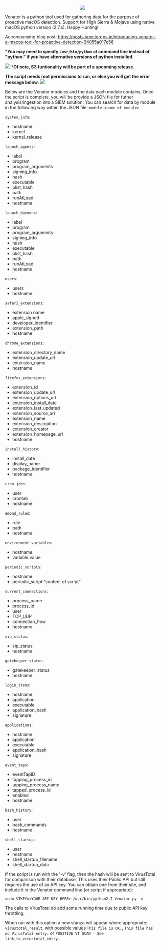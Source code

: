 <p align="center">
<img src="https://github.com/richiercyrus/Venator/blob/master/images/venator4%20copy.png">
</p>

Venator is a python tool used for gathering data for the purpose of proactive macOS detection. Support for High Sierra & Mojave using native macOS python version (2.7.x). Happy Hunting!

Accompanying blog post: https://posts.specterops.io/introducing-venator-a-macos-tool-for-proactive-detection-34055a017e56

***You may need to specify `/usr/bin/python` at command line instead of "python." if you have alternative versions of python installed.**

![](https://github.com/richiercyrus/Venator/blob/master/images/Screen%20Shot%202019-04-26%20at%203.51.35%20PM.png)
***Of note, S3 funtionality will be part of a upcoming release.**

**The script needs root permissions to run, or else you will get the error message below.**
![](https://github.com/richiercyrus/Venator/blob/development/images/Screen%20Shot%202019-03-30%20at%201.59.31%20PM.png)



Below are the Venator modules and the data each module contains. Once the script is complete, you will be provide a JSON file for futher analysis/ingestion into a SIEM solution. You can search for data by module in the following way within the JSON file:
`module:<name of module>`

`system_info`:
* hostname
* kernel
* kernel_release

`launch_agents`:
* label
* program
* program_arguments
* signing_info
* hash
* executable
* plist_hash
* path
* runAtLoad
* hostname

`launch_daemons`:
* label
* program
* program_arguments
* signing_info
* hash
* executable
* plist_hash
* path
* runAtLoad
* hostname

`users`:
* users
* hostname

`safari_extensions`:
* extension name
* apple_signed
* developer_identifier
* extension_path
* hostname

`chrome_extensions`:
* extension_directory_name
* extension_update_url
* extension_name
* hostname

`firefox_extensions`:
* extension_id
* extension_update_url
* extension_options_url
* extension_install_date
* extension_last_updated
* extension_source_uri
* extension_name
* extension_description
* extension_creator
* extension_homepage_url
* hostname

`install_history`:
* install_date
* display_name
* package_identifier
* hostname

`cron_jobs`:
* user
* crontab
* hostname

`emond_rules`:
* rule
* path
* hostname

`environment_variables`:
* hostname
* variable:value

`periodic_scripts`:
* hostname
* periodic_script:"content of script"

`current_connections`:
* process_name
* process_id
* user
* TCP_UDP
* connection_flow
* hostname

`sip_status`:
* sip_status
* hostname

`gatekeeper_status`:
* gatekeeper_status
* hostname

`login_items`:
* hostname
* application
* executable
* application_hash
* signature

`applications`:
* hostname
* application
* executable
* application_hash
* signature

`event_taps`:
* eventTapID
* tapping_process_id
* tapping_process_name
* tapped_process_id
* enabled
* hostname

`bash_history`:
* user
* bash_commands
* hostname

`shell_startup`:
* user
* hostname
* shell_startup_filename
* shell_startup_data

If the script is run with the '-v' flag, then the hash will be sent to VirusTotal for comparison with their database. This uses their Public API but still requires the use of an API key. You can obtain one from their site, and include it in the Venator command line (or script if appropriate):

```text
sudo VTKEY=<YOUR API KEY HERE> /usr/bin/python2.7 Venator.py -v
```

The calls to VirusTotal do add some running time due to public API key throttling.

When ran with this option a new stanza will appear where appropriate: `virustotal_result`, with possible values ```This file is OK.```, ```This file has no VirusTotal entry.``` or ```POSITIVE VT SCAN - See link_to_virustotal_entry```.
